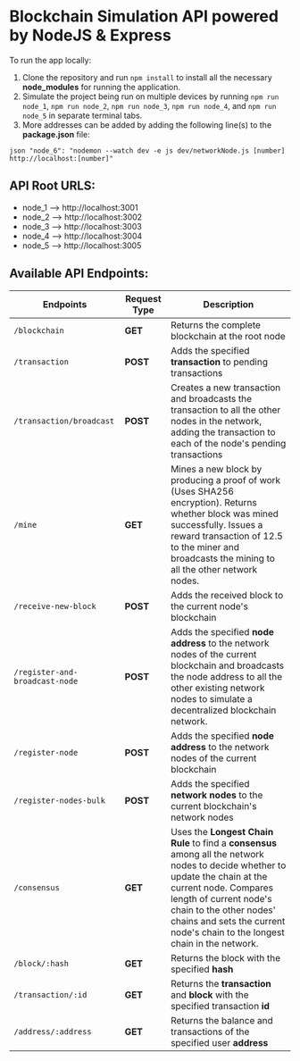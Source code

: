 # Blockchain Simulation API powered by NodeJS & Express

To run the app locally:

1. Clone the repository and run ```npm install``` to install all the necessary **node_modules** for running the application.
2. Simulate the project being run on multiple devices by running ```npm run node_1```, ```npm run node_2```, ```npm run node_3```, ```npm run node_4```, and ```npm run node_5``` in separate terminal tabs. 
3. More addresses can be added by adding the following line(s) to the **package.json** file:

```json "node_6": "nodemon --watch dev -e js dev/networkNode.js [number] http://localhost:[number]" ```


## API Root URLS:

* node_1 --> http://localhost:3001
* node_2 --> http://localhost:3002 
* node_3 --> http://localhost:3003
* node_4 --> http://localhost:3004
* node_5 --> http://localhost:3005

## Available API Endpoints:

| **Endpoints**  | **Request Type** | **Description**
| ---------- | ---- | ---------- |
| `/blockchain`  | **GET**  | Returns the complete blockchain at the root node
| `/transaction`  | **POST**  | Adds the specified **transaction** to pending transactions
| `/transaction/broadcast` | **POST** | Creates a new transaction and broadcasts the transaction to all the other nodes in the network, adding the transaction to each of the node's pending transactions
| `/mine` | **GET** | Mines a new block by producing a proof of work (Uses SHA256 encryption). Returns whether block was mined successfully. Issues a reward transaction of 12.5 to the miner and broadcasts the mining to all the other network nodes. 
| `/receive-new-block` | **POST** | Adds the received block to the current node's blockchain
| `/register-and-broadcast-node` | **POST** | Adds the specified **node address** to the network nodes of the current blockchain and broadcasts the node address to all the other existing network nodes to simulate a decentralized blockchain network. 
| `/register-node` | **POST** | Adds the specified **node address** to the network nodes of the current blockchain 
| `/register-nodes-bulk` | **POST** | Adds the specified **network nodes** to the current blockchain's network nodes 
| `/consensus` | **GET** | Uses the **Longest Chain Rule** to find a **consensus** among all the network nodes to decide whether to update the chain at the current node. Compares length of current node's chain to the other nodes' chains and sets the current node's chain to the longest chain in the network. 
| `/block/:hash` | **GET** | Returns the block with the specified **hash**
| `/transaction/:id` | **GET** | Returns the **transaction** and **block** with the specified transaction **id**
| `/address/:address` | **GET** | Returns the balance and transactions of the specified user **address**

